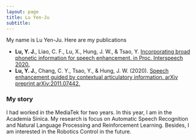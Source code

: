 ```yaml
---
layout: page
title: Lu Yen-Ju
subtitle: 
---
```


My name is Lu Yen-Ju. Here are my publications

- **Lu, Y. J.**, Liao, C. F., Lu, X., Hung, J. W., & Tsao, Y. 
  [Incorporating broad phonetic information for speech enhancement. in Proc. Interspeech 2020.](https://arxiv.org/abs/2008.07618)
- **Lu, Y. J.**, Chang, C. Y., Tsao, Y., & Hung, J. W. (2020). 
  [Speech enhancement guided by contextual articulatory information. arXiv preprint arXiv:2011.07442.](https://arxiv.org/abs/2011.07442)



### My story

I had worked in the MediaTek for two years. In this year, I am in the Academia Sinica. My research is focus on Automatic Speech Recognition and Natural Language Processing and Reinforcement Learning. Besides, I am interested in the Robotics Control in the future.
